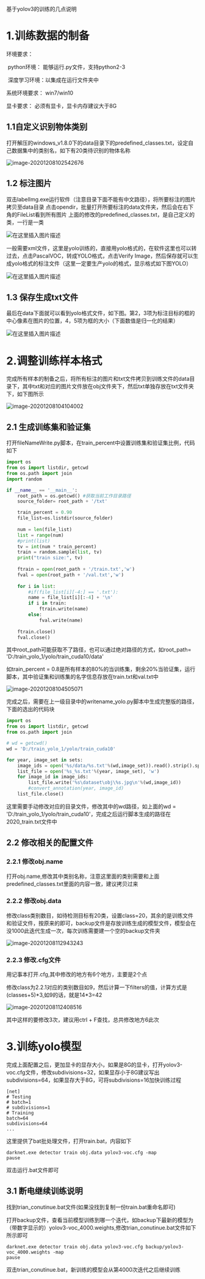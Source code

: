 基于yolov3的训练的几点说明

# 1.训练数据的制备

环境要求：

​		python环境：   能够运行.py文件，支持python2-3

​		深度学习环境：以集成在运行文件夹中

系统环境要求：        win7/win10

显卡要求：                必须有显卡，显卡内存建议大于8G

## 1.1自定义识别物体类别

打开解压的windows_v1.8.0下的data目录下的predefined_classes.txt，设定自己数据集中的类别名，如下有20类待识别的物体名称

![image-20201208102542676](../images/image-20201208102542676.png)

## 1.2 标注图片

双击labelImg.exe运行软件（注意目录下面不能有中文路径），将所要标注的图片拷贝至data目录
点击opendir，批量打开所要标注的data文件夹，然后会在右下角的FileList看到所有图片
上面的修改的predefined_classes.txt，是自己定义的类，一行是一类

![在这里插入图片描述](../images/20200619125333259.png)

一般需要xml文件，这里是yolo训练的，直接用yolo格式的，在软件这里也可以转过去，点击PascalVOC，转成YOLO格式，点击Verify Image，然后保存就可以生成yolo格式的标注文件（这里一定要生产yolo的格式，显示格式如下图YOLO）

![在这里插入图片描述](../images/20200619125347150.png)

## 1.3 保存生成txt文件

最后在data下面就可以看到yolo格式文件，如下图。第2，3项为标注目标的框的中心像素在图片的位置，4，5项为框的大小（下面数值是归一化的结果）

![在这里插入图片描述](../images/20200619125357342.png)

# 2.调整训练样本格式

完成所有样本的制备之后，将所有标注的图片和txt文件拷贝到训练文件的data目录下，其中txt和对应的图片文件放在obj文件夹下，然后txt单独存放在txt文件夹下，如下图所示

![image-20201208104104002](../images/image-20201208104104002.png)

## 2.1 生成训练集和验证集

打开fileNameWrite.py脚本，在train_percent中设置训练集和验证集比例，代码如下

```python
import os
from os import listdir, getcwd
from os.path import join
import random

if __name__ == '__main__':
    root_path = os.getcwd() #获取当前工作目录路径
    source_folder= root_path + '/txt'

    train_percent = 0.90
    file_list=os.listdir(source_folder)
    
    num = len(file_list)
    list = range(num)
    #print(list)    
    tv = int(num * train_percent)
    train = random.sample(list, tv)
    print("train size:", tv)
    
    ftrain = open(root_path + '/train.txt','w') 
    fval = open(root_path + '/val.txt','w')
 
    for i in list:
        #if(file_list[i][-4:] == '.txt'):
        name = file_list[i][:-4] + '\n'
        if i in train:
            ftrain.write(name)
        else:
            fval.write(name)
    
    ftrain.close() 
    fval.close()
```

​		其中root_path可能获取不了路径，也可以通过绝对路径的方式，如root_path= 'D:/train_yolo_1/yolo/train_cuda10/data'

如train_percent = 0.8是所有样本的80%的当训练集，剩余20%当验证集，运行脚本，其中验证集和训练集的名字信息存放在train.txt和val.txt中

![image-20201208104505071](../images/image-20201208104505071.png)

完成之后，需要在上一级目录中的writename_yolo.py脚本中生成完整版的路径，下面的选出的代码块

```python
import os
from os import listdir, getcwd
from os.path import join

# wd = getcwd()
wd = 'D:/train_yolo_1/yolo/train_cuda10'

for year, image_set in sets:
    image_ids = open('%s/data/%s.txt'%(wd,image_set)).read().strip().split()
    list_file = open('%s_%s.txt'%(year, image_set), 'w')
    for image_id in image_ids:
        list_file.write('%s\dataset\obj\%s.jpg\n'%(wd,image_id))
        #convert_annotation(year, image_id)
    list_file.close()
```

这里需要手动修改对应的目录文件，修改其中的wd路径，如上面的wd = 'D:/train_yolo_1/yolo/train_cuda10'，完成之后运行脚本生成的路径在2020_train.txt文件中



## 2.2 修改相关的配置文件

### 2.2.1 修改obj.name

打开obj.name,修改其中类别名称，注意这里面的类别需要和上面predefined_classes.txt里面的内容一致，建议拷贝过来

### 2.2.2 修改obj.data

修改class类别数目，如待检测目标有20类，设置class=20，其余的是训练文件和验证文件，按原来的即可，backup文件是存放训练生成的模型文件，模型会在没1000此迭代生成一次，每次训练需要建一个空的backup文件夹

![image-20201208112943243](../images/image-20201208112943243.png)

### 2.2.3 修改.cfg文件

用记事本打开.cfg,其中修改的地方有6个地方，主要是2个点

修改class为2.2.1对应的类别数目如9，然后计算一下filters的值，计算方式是(classes+5)\*3,如9的话，就是14\*3=42

![image-20201208112408516](../images/image-20201208112408516.png)

其中这样的要修改3次，建议用ctrl + F查找，总共修改地方6此次

# 3.训练yolo模型			

完成上面配置之后，更加显卡的显存大小，如果是8G的显卡，打开yolov3-voc.cfg文件，修改subdivisions=32，如果显存小于8G建议写出subdivisions=64，如果显存大于8G，可将subdivisions=16加快训练过程

```
[net]
# Testing
# batch=1
# subdivisions=1
# Training
batch=64
subdivisions=64
...
```

这里提供了bat批处理文件，打开train.bat，内容如下

```
darknet.exe detector train obj.data yolov3-voc.cfg -map
pause
```

双击运行.bat文件即可

## 3.1 断电继续训练说明

找到trian_conutinue.bat文件(如果没找到复制一份train.bat重命名即可)

打开backup文件，查看当前模型训练到哪一个迭代，如backup下最新的模型为（带数字显示的）yolov3-voc_4000.weights,修改trian_conutinue.bat文件如下所示即可

```
darknet.exe detector train obj.data yolov3-voc.cfg backup/yolov3-voc_4000.weights -map
pause
```

双击trian_conutinue.bat，新训练的模型会从第4000次迭代之后继续训练
